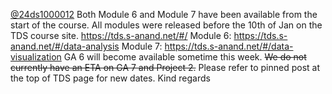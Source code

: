[@24ds1000012](/u/24ds1000012) Both Module 6 and Module 7 have been available
from the start of the course. All modules were released before the 10th of Jan
on the TDS course site.
<https://tds.s-anand.net/#/>
Module 6:
<https://tds.s-anand.net/#/data-analysis>
Module 7:
<https://tds.s-anand.net/#/data-visualization>
GA 6 will become available sometime this week.
~~We do not currently have an ETA on GA 7 and Project 2.~~
Please refer to pinned post at the top of TDS page for new dates.
Kind regards